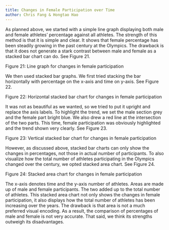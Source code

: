 ```yaml
---
title: Changes in Female Participation over Time
author: Chris Fang & Hongtao Hao
---
```

<script type="text/javascript">
var figure23 =

vegaEmbed('#figure24', figure24);
</script>

As planned above, we started with a simple line graph displaying both male and female athletes’ percentage against all athletes. The strength of this method is that it is simple and clear. It shows that female percentage has been steadily growing in the past century at the Olympics. The drawback is that it does not generate a stark contrast between male and female as a stacked bar chart can do. See Figure 21.

<div id="figure23" class="vis"></div>
<div class="caption">Figure 21: Line graph for changes in female participation</div>

We then used stacked bar graphs. We first tried stacking the bar horizontally with percentage on the x-axis and time on y-axis. See Figure 22.

<div id="figure24" class="vis"></div>
<div class="caption">Figure 22: Horizontal stacked bar chart for changes in female participation</div>


It was not as beautiful as we wanted, so we tried to put it upright and replace the axis labels. To highlight the trend, we set the male section grey and the female part bright blue. We also drew a red line at the intersection of the two parts. This time, female participation was obviously highlighted and the trend shown very clearly. See Figure 23.


<div id="figure25" class="vis"></div>
<div class="caption">Figure 23: Vertical stacked bar chart for changes in female participation</div>

However, as discussed above, stacked bar charts can only show the changes in percentages, not those in actual number of participants. To also visualize how the total number of athletes participating in the Olympics changed over the century, we opted stacked area chart. See Figure 24.

<div id="figure26" class="vis"></div>
<div class="caption">Figure 24: Stacked area chart for changes in female participation</div>

The x-axis denotes time and the y-axis number of athletes. Areas are made up of male and female participants. The two added up to the total number of athletes. This stacked area chart not only shows the changes in female participation, it also displays how the total number of athletes has been increasing over the years. The drawback is that area is not a much preferred visual encoding. As a result, the comparison of percentages of male and female is not very accurate. That said, we think its strengths outweigh its disadvantages.


<script type="text/javascript">
var figure23 = {
  "$schema": "https://vega.github.io/schema/vega/v5.json",
  "background": "white",
  "padding": 5,
  "width": 700,
  "height": 300,
  "title": {
    "text": "Changes in female athletes participation in the Olympics (1896-2016)",
    "frame": "group"
  },
  "style": "cell",
  "data": [
    {"name": "selector017_store"},
    {
      "name": "data-acf04d5a8ed5b056492542ad6eb1d357",
      "values": [
        {
          "Unnamed: 0": 0,
          "Year": 1896,
          "Sex": "M",
          "Frequency": 380,
          "Percentage_decimal": 1,
          "Percentage": "100.0%"
        },
        {
          "Unnamed: 0": 1,
          "Year": 1896,
          "Sex": "F",
          "Frequency": 0,
          "Percentage_decimal": 0,
          "Percentage": "0.0%"
        },
        {
          "Unnamed: 0": 2,
          "Year": 1900,
          "Sex": "M",
          "Frequency": 1903,
          "Percentage_decimal": 0.983,
          "Percentage": "98.3%"
        },
        {
          "Unnamed: 0": 3,
          "Year": 1900,
          "Sex": "F",
          "Frequency": 33,
          "Percentage_decimal": 0.017,
          "Percentage": "1.7%"
        },
        {
          "Unnamed: 0": 4,
          "Year": 1904,
          "Sex": "M",
          "Frequency": 1285,
          "Percentage_decimal": 0.988,
          "Percentage": "98.8%"
        },
        {
          "Unnamed: 0": 5,
          "Year": 1904,
          "Sex": "F",
          "Frequency": 16,
          "Percentage_decimal": 0.012,
          "Percentage": "1.2%"
        },
        {
          "Unnamed: 0": 6,
          "Year": 1906,
          "Sex": "M",
          "Frequency": 1722,
          "Percentage_decimal": 0.9940000000000001,
          "Percentage": "99.4%"
        },
        {
          "Unnamed: 0": 7,
          "Year": 1906,
          "Sex": "F",
          "Frequency": 11,
          "Percentage_decimal": 0.006,
          "Percentage": "0.6%"
        },
        {
          "Unnamed: 0": 8,
          "Year": 1908,
          "Sex": "M",
          "Frequency": 3054,
          "Percentage_decimal": 0.985,
          "Percentage": "98.5%"
        },
        {
          "Unnamed: 0": 9,
          "Year": 1908,
          "Sex": "F",
          "Frequency": 47,
          "Percentage_decimal": 0.015,
          "Percentage": "1.5%"
        },
        {
          "Unnamed: 0": 10,
          "Year": 1912,
          "Sex": "M",
          "Frequency": 3953,
          "Percentage_decimal": 0.978,
          "Percentage": "97.8%"
        },
        {
          "Unnamed: 0": 11,
          "Year": 1912,
          "Sex": "F",
          "Frequency": 87,
          "Percentage_decimal": 0.022000000000000002,
          "Percentage": "2.2%"
        },
        {
          "Unnamed: 0": 12,
          "Year": 1920,
          "Sex": "M",
          "Frequency": 4158,
          "Percentage_decimal": 0.9690000000000001,
          "Percentage": "96.9%"
        },
        {
          "Unnamed: 0": 13,
          "Year": 1920,
          "Sex": "F",
          "Frequency": 134,
          "Percentage_decimal": 0.031,
          "Percentage": "3.1%"
        },
        {
          "Unnamed: 0": 14,
          "Year": 1924,
          "Sex": "M",
          "Frequency": 4989,
          "Percentage_decimal": 0.953,
          "Percentage": "95.3%"
        },
        {
          "Unnamed: 0": 15,
          "Year": 1924,
          "Sex": "F",
          "Frequency": 244,
          "Percentage_decimal": 0.047,
          "Percentage": "4.7%"
        },
        {
          "Unnamed: 0": 16,
          "Year": 1928,
          "Sex": "M",
          "Frequency": 4588,
          "Percentage_decimal": 0.919,
          "Percentage": "91.9%"
        },
        {
          "Unnamed: 0": 17,
          "Year": 1928,
          "Sex": "F",
          "Frequency": 404,
          "Percentage_decimal": 0.081,
          "Percentage": "8.1%"
        },
        {
          "Unnamed: 0": 18,
          "Year": 1932,
          "Sex": "M",
          "Frequency": 2622,
          "Percentage_decimal": 0.883,
          "Percentage": "88.3%"
        },
        {
          "Unnamed: 0": 19,
          "Year": 1932,
          "Sex": "F",
          "Frequency": 347,
          "Percentage_decimal": 0.11699999999999999,
          "Percentage": "11.7%"
        },
        {
          "Unnamed: 0": 20,
          "Year": 1936,
          "Sex": "M",
          "Frequency": 6038,
          "Percentage_decimal": 0.9279999999999999,
          "Percentage": "92.8%"
        },
        {
          "Unnamed: 0": 21,
          "Year": 1936,
          "Sex": "F",
          "Frequency": 468,
          "Percentage_decimal": 0.07200000000000001,
          "Percentage": "7.2%"
        },
        {
          "Unnamed: 0": 22,
          "Year": 1948,
          "Sex": "M",
          "Frequency": 5777,
          "Percentage_decimal": 0.902,
          "Percentage": "90.2%"
        },
        {
          "Unnamed: 0": 23,
          "Year": 1948,
          "Sex": "F",
          "Frequency": 628,
          "Percentage_decimal": 0.098,
          "Percentage": "9.8%"
        },
        {
          "Unnamed: 0": 24,
          "Year": 1952,
          "Sex": "M",
          "Frequency": 6773,
          "Percentage_decimal": 0.8190000000000001,
          "Percentage": "81.9%"
        },
        {
          "Unnamed: 0": 25,
          "Year": 1952,
          "Sex": "F",
          "Frequency": 1497,
          "Percentage_decimal": 0.18100000000000002,
          "Percentage": "18.1%"
        },
        {
          "Unnamed: 0": 26,
          "Year": 1956,
          "Sex": "M",
          "Frequency": 4234,
          "Percentage_decimal": 0.826,
          "Percentage": "82.6%"
        },
        {
          "Unnamed: 0": 27,
          "Year": 1956,
          "Sex": "F",
          "Frequency": 893,
          "Percentage_decimal": 0.174,
          "Percentage": "17.4%"
        },
        {
          "Unnamed: 0": 28,
          "Year": 1960,
          "Sex": "M",
          "Frequency": 6684,
          "Percentage_decimal": 0.823,
          "Percentage": "82.3%"
        },
        {
          "Unnamed: 0": 29,
          "Year": 1960,
          "Sex": "F",
          "Frequency": 1435,
          "Percentage_decimal": 0.177,
          "Percentage": "17.7%"
        },
        {
          "Unnamed: 0": 30,
          "Year": 1964,
          "Sex": "M",
          "Frequency": 6354,
          "Percentage_decimal": 0.825,
          "Percentage": "82.5%"
        },
        {
          "Unnamed: 0": 31,
          "Year": 1964,
          "Sex": "F",
          "Frequency": 1348,
          "Percentage_decimal": 0.175,
          "Percentage": "17.5%"
        },
        {
          "Unnamed: 0": 32,
          "Year": 1968,
          "Sex": "M",
          "Frequency": 6811,
          "Percentage_decimal": 0.7929999999999999,
          "Percentage": "79.3%"
        },
        {
          "Unnamed: 0": 33,
          "Year": 1968,
          "Sex": "F",
          "Frequency": 1777,
          "Percentage_decimal": 0.207,
          "Percentage": "20.7%"
        },
        {
          "Unnamed: 0": 34,
          "Year": 1972,
          "Sex": "M",
          "Frequency": 8111,
          "Percentage_decimal": 0.787,
          "Percentage": "78.7%"
        },
        {
          "Unnamed: 0": 35,
          "Year": 1972,
          "Sex": "F",
          "Frequency": 2193,
          "Percentage_decimal": 0.213,
          "Percentage": "21.3%"
        },
        {
          "Unnamed: 0": 36,
          "Year": 1976,
          "Sex": "M",
          "Frequency": 6469,
          "Percentage_decimal": 0.7490000000000001,
          "Percentage": "74.9%"
        },
        {
          "Unnamed: 0": 37,
          "Year": 1976,
          "Sex": "F",
          "Frequency": 2172,
          "Percentage_decimal": 0.251,
          "Percentage": "25.1%"
        },
        {
          "Unnamed: 0": 38,
          "Year": 1980,
          "Sex": "M",
          "Frequency": 5435,
          "Percentage_decimal": 0.7559999999999999,
          "Percentage": "75.6%"
        },
        {
          "Unnamed: 0": 39,
          "Year": 1980,
          "Sex": "F",
          "Frequency": 1756,
          "Percentage_decimal": 0.244,
          "Percentage": "24.4%"
        },
        {
          "Unnamed: 0": 40,
          "Year": 1984,
          "Sex": "M",
          "Frequency": 7007,
          "Percentage_decimal": 0.741,
          "Percentage": "74.1%"
        },
        {
          "Unnamed: 0": 41,
          "Year": 1984,
          "Sex": "F",
          "Frequency": 2447,
          "Percentage_decimal": 0.259,
          "Percentage": "25.9%"
        },
        {
          "Unnamed: 0": 42,
          "Year": 1988,
          "Sex": "M",
          "Frequency": 8494,
          "Percentage_decimal": 0.706,
          "Percentage": "70.6%"
        },
        {
          "Unnamed: 0": 43,
          "Year": 1988,
          "Sex": "F",
          "Frequency": 3543,
          "Percentage_decimal": 0.294,
          "Percentage": "29.4%"
        },
        {
          "Unnamed: 0": 44,
          "Year": 1992,
          "Sex": "M",
          "Frequency": 8853,
          "Percentage_decimal": 0.682,
          "Percentage": "68.2%"
        },
        {
          "Unnamed: 0": 45,
          "Year": 1992,
          "Sex": "F",
          "Frequency": 4124,
          "Percentage_decimal": 0.318,
          "Percentage": "31.8%"
        },
        {
          "Unnamed: 0": 46,
          "Year": 1996,
          "Sex": "M",
          "Frequency": 8772,
          "Percentage_decimal": 0.637,
          "Percentage": "63.7%"
        },
        {
          "Unnamed: 0": 47,
          "Year": 1996,
          "Sex": "F",
          "Frequency": 5008,
          "Percentage_decimal": 0.363,
          "Percentage": "36.3%"
        },
        {
          "Unnamed: 0": 48,
          "Year": 2000,
          "Sex": "M",
          "Frequency": 8390,
          "Percentage_decimal": 0.607,
          "Percentage": "60.7%"
        },
        {
          "Unnamed: 0": 49,
          "Year": 2000,
          "Sex": "F",
          "Frequency": 5431,
          "Percentage_decimal": 0.39299999999999996,
          "Percentage": "39.3%"
        },
        {
          "Unnamed: 0": 50,
          "Year": 2004,
          "Sex": "M",
          "Frequency": 7897,
          "Percentage_decimal": 0.5870000000000001,
          "Percentage": "58.7%"
        },
        {
          "Unnamed: 0": 51,
          "Year": 2004,
          "Sex": "F",
          "Frequency": 5546,
          "Percentage_decimal": 0.413,
          "Percentage": "41.3%"
        },
        {
          "Unnamed: 0": 52,
          "Year": 2008,
          "Sex": "M",
          "Frequency": 7786,
          "Percentage_decimal": 0.5720000000000001,
          "Percentage": "57.2%"
        },
        {
          "Unnamed: 0": 53,
          "Year": 2008,
          "Sex": "F",
          "Frequency": 5816,
          "Percentage_decimal": 0.428,
          "Percentage": "42.8%"
        },
        {
          "Unnamed: 0": 54,
          "Year": 2012,
          "Sex": "M",
          "Frequency": 7105,
          "Percentage_decimal": 0.55,
          "Percentage": "55.0%"
        },
        {
          "Unnamed: 0": 55,
          "Year": 2012,
          "Sex": "F",
          "Frequency": 5815,
          "Percentage_decimal": 0.45,
          "Percentage": "45.0%"
        },
        {
          "Unnamed: 0": 56,
          "Year": 2016,
          "Sex": "M",
          "Frequency": 7465,
          "Percentage_decimal": 0.545,
          "Percentage": "54.5%"
        },
        {
          "Unnamed: 0": 57,
          "Year": 2016,
          "Sex": "F",
          "Frequency": 6223,
          "Percentage_decimal": 0.455,
          "Percentage": "45.5%"
        }
      ]
    },
    {
      "name": "data_0",
      "source": "data-acf04d5a8ed5b056492542ad6eb1d357",
      "transform": [
        {"type": "formula", "expr": "toNumber(datum[\"Year\"])", "as": "Year"}
      ]
    }
  ],
  "signals": [
    {
      "name": "unit",
      "value": {},
      "on": [
        {"events": "mousemove", "update": "isTuple(group()) ? group() : unit"}
      ]
    },
    {
      "name": "selector017",
      "update": "vlSelectionResolve(\"selector017_store\", \"union\")"
    },
    {
      "name": "selector017_Year",
      "on": [
        {
          "events": {"signal": "selector017_translate_delta"},
          "update": "panLinear(selector017_translate_anchor.extent_x, -selector017_translate_delta.x / width)"
        },
        {
          "events": {"signal": "selector017_zoom_delta"},
          "update": "zoomLinear(domain(\"x\"), selector017_zoom_anchor.x, selector017_zoom_delta)"
        },
        {"events": [{"source": "scope", "type": "dblclick"}], "update": "null"}
      ]
    },
    {
      "name": "selector017_Percentage_decimal",
      "on": [
        {
          "events": {"signal": "selector017_translate_delta"},
          "update": "panLinear(selector017_translate_anchor.extent_y, selector017_translate_delta.y / height)"
        },
        {
          "events": {"signal": "selector017_zoom_delta"},
          "update": "zoomLinear(domain(\"y\"), selector017_zoom_anchor.y, selector017_zoom_delta)"
        },
        {"events": [{"source": "scope", "type": "dblclick"}], "update": "null"}
      ]
    },
    {
      "name": "selector017_tuple",
      "on": [
        {
          "events": [
            {"signal": "selector017_Year || selector017_Percentage_decimal"}
          ],
          "update": "selector017_Year && selector017_Percentage_decimal ? {unit: \"\", fields: selector017_tuple_fields, values: [selector017_Year,selector017_Percentage_decimal]} : null"
        }
      ]
    },
    {
      "name": "selector017_tuple_fields",
      "value": [
        {"field": "Year", "channel": "x", "type": "R"},
        {"field": "Percentage_decimal", "channel": "y", "type": "R"}
      ]
    },
    {
      "name": "selector017_translate_anchor",
      "value": {},
      "on": [
        {
          "events": [{"source": "scope", "type": "mousedown"}],
          "update": "{x: x(unit), y: y(unit), extent_x: domain(\"x\"), extent_y: domain(\"y\")}"
        }
      ]
    },
    {
      "name": "selector017_translate_delta",
      "value": {},
      "on": [
        {
          "events": [
            {
              "source": "window",
              "type": "mousemove",
              "consume": true,
              "between": [
                {"source": "scope", "type": "mousedown"},
                {"source": "window", "type": "mouseup"}
              ]
            }
          ],
          "update": "{x: selector017_translate_anchor.x - x(unit), y: selector017_translate_anchor.y - y(unit)}"
        }
      ]
    },
    {
      "name": "selector017_zoom_anchor",
      "on": [
        {
          "events": [{"source": "scope", "type": "wheel", "consume": true}],
          "update": "{x: invert(\"x\", x(unit)), y: invert(\"y\", y(unit))}"
        }
      ]
    },
    {
      "name": "selector017_zoom_delta",
      "on": [
        {
          "events": [{"source": "scope", "type": "wheel", "consume": true}],
          "force": true,
          "update": "pow(1.001, event.deltaY * pow(16, event.deltaMode))"
        }
      ]
    },
    {
      "name": "selector017_modify",
      "on": [
        {
          "events": {"signal": "selector017_tuple"},
          "update": "modify(\"selector017_store\", selector017_tuple, true)"
        }
      ]
    }
  ],
  "marks": [
    {
      "name": "pathgroup",
      "type": "group",
      "from": {
        "facet": {
          "name": "faceted_path_main",
          "data": "data_0",
          "groupby": ["Sex"]
        }
      },
      "encode": {
        "update": {
          "width": {"field": {"group": "width"}},
          "height": {"field": {"group": "height"}}
        }
      },
      "marks": [
        {
          "name": "marks",
          "type": "line",
          "clip": true,
          "style": ["line"],
          "sort": {"field": "datum[\"Year\"]"},
          "interactive": true,
          "from": {"data": "faceted_path_main"},
          "encode": {
            "update": {
              "stroke": {"scale": "color", "field": "Sex"},
              "tooltip": {
                "signal": "{\"Year\": format(datum[\"Year\"], \"\"), \"Sex\": isValid(datum[\"Sex\"]) ? datum[\"Sex\"] : \"\"+datum[\"Sex\"], \"Percentage\": isValid(datum[\"Percentage\"]) ? datum[\"Percentage\"] : \"\"+datum[\"Percentage\"]}"
              },
              "description": {
                "signal": "\"Sex\" + \": \" + (isValid(datum[\"Sex\"]) ? datum[\"Sex\"] : \"\"+datum[\"Sex\"]) + \"; \" + \"Year\" + \": \" + (format(datum[\"Year\"], \"\")) + \"; \" + \"Percentage\" + \": \" + (format(datum[\"Percentage_decimal\"], \"%\"))"
              },
              "x": {"scale": "x", "field": "Year"},
              "y": {"scale": "y", "field": "Percentage_decimal"},
              "strokeWidth": {"value": 5},
              "defined": {
                "signal": "isValid(datum[\"Year\"]) && isFinite(+datum[\"Year\"]) && isValid(datum[\"Percentage_decimal\"]) && isFinite(+datum[\"Percentage_decimal\"])"
              }
            }
          }
        }
      ]
    }
  ],
  "scales": [
    {
      "name": "x",
      "type": "linear",
      "domain": {"data": "data_0", "field": "Year"},
      "domainRaw": {"signal": "selector017[\"Year\"]"},
      "range": [0, {"signal": "width"}],
      "nice": true,
      "zero": false
    },
    {
      "name": "y",
      "type": "linear",
      "domain": {"data": "data_0", "field": "Percentage_decimal"},
      "domainRaw": {"signal": "selector017[\"Percentage_decimal\"]"},
      "range": [{"signal": "height"}, 0],
      "nice": true,
      "zero": true
    },
    {
      "name": "color",
      "type": "ordinal",
      "domain": {"data": "data_0", "field": "Sex", "sort": true},
      "range": "category"
    }
  ],
  "axes": [
    {
      "scale": "x",
      "orient": "bottom",
      "gridScale": "y",
      "grid": true,
      "tickCount": {"signal": "ceil(width/40)"},
      "domain": false,
      "labels": false,
      "aria": false,
      "maxExtent": 0,
      "minExtent": 0,
      "ticks": false,
      "zindex": 0
    },
    {
      "scale": "y",
      "orient": "left",
      "gridScale": "x",
      "grid": true,
      "tickCount": {"signal": "ceil(height/40)"},
      "domain": false,
      "labels": false,
      "aria": false,
      "maxExtent": 0,
      "minExtent": 0,
      "ticks": false,
      "zindex": 0
    },
    {
      "scale": "x",
      "orient": "bottom",
      "grid": false,
      "title": "Year",
      "labelFlush": true,
      "labelOverlap": true,
      "tickCount": {"signal": "ceil(width/40)"},
      "zindex": 0
    },
    {
      "scale": "y",
      "orient": "left",
      "grid": false,
      "title": "Percentage",
      "format": "%",
      "labelOverlap": true,
      "tickCount": {"signal": "ceil(height/40)"},
      "zindex": 0
    }
  ],
  "legends": [{"stroke": "color", "symbolType": "stroke", "title": "Sex"}],
  "config": {
    "legend": {
      "cornerRadius": 10,
      "fillColor": "#EEEEEE",
      "labelFontSize": 14,
      "padding": 10,
      "strokeColor": "gray"
    },
    "style": {"group-title": {"fontSize": 16}},
    "axis": {"labelFontSize": 12, "titleFontSize": 14}
  }
};
      vegaEmbed('#figure23', figure23);
</script>

<script type="text/javascript">
var figure24 = {
  "$schema": "https://vega.github.io/schema/vega/v5.json",
  "background": "white",
  "padding": 5,
  "width": 700,
  "height": 300,
  "title": {
    "text": "Changes in female athletes participation in the Olympics (1896-2016)",
    "frame": "group"
  },
  "style": "cell",
  "data": [
    {"name": "selector018_store"},
    {
      "name": "data-acf04d5a8ed5b056492542ad6eb1d357",
      "values": [
        {
          "Unnamed: 0": 0,
          "Year": 1896,
          "Sex": "M",
          "Frequency": 380,
          "Percentage_decimal": 1,
          "Percentage": "100.0%"
        },
        {
          "Unnamed: 0": 1,
          "Year": 1896,
          "Sex": "F",
          "Frequency": 0,
          "Percentage_decimal": 0,
          "Percentage": "0.0%"
        },
        {
          "Unnamed: 0": 2,
          "Year": 1900,
          "Sex": "M",
          "Frequency": 1903,
          "Percentage_decimal": 0.983,
          "Percentage": "98.3%"
        },
        {
          "Unnamed: 0": 3,
          "Year": 1900,
          "Sex": "F",
          "Frequency": 33,
          "Percentage_decimal": 0.017,
          "Percentage": "1.7%"
        },
        {
          "Unnamed: 0": 4,
          "Year": 1904,
          "Sex": "M",
          "Frequency": 1285,
          "Percentage_decimal": 0.988,
          "Percentage": "98.8%"
        },
        {
          "Unnamed: 0": 5,
          "Year": 1904,
          "Sex": "F",
          "Frequency": 16,
          "Percentage_decimal": 0.012,
          "Percentage": "1.2%"
        },
        {
          "Unnamed: 0": 6,
          "Year": 1906,
          "Sex": "M",
          "Frequency": 1722,
          "Percentage_decimal": 0.9940000000000001,
          "Percentage": "99.4%"
        },
        {
          "Unnamed: 0": 7,
          "Year": 1906,
          "Sex": "F",
          "Frequency": 11,
          "Percentage_decimal": 0.006,
          "Percentage": "0.6%"
        },
        {
          "Unnamed: 0": 8,
          "Year": 1908,
          "Sex": "M",
          "Frequency": 3054,
          "Percentage_decimal": 0.985,
          "Percentage": "98.5%"
        },
        {
          "Unnamed: 0": 9,
          "Year": 1908,
          "Sex": "F",
          "Frequency": 47,
          "Percentage_decimal": 0.015,
          "Percentage": "1.5%"
        },
        {
          "Unnamed: 0": 10,
          "Year": 1912,
          "Sex": "M",
          "Frequency": 3953,
          "Percentage_decimal": 0.978,
          "Percentage": "97.8%"
        },
        {
          "Unnamed: 0": 11,
          "Year": 1912,
          "Sex": "F",
          "Frequency": 87,
          "Percentage_decimal": 0.022000000000000002,
          "Percentage": "2.2%"
        },
        {
          "Unnamed: 0": 12,
          "Year": 1920,
          "Sex": "M",
          "Frequency": 4158,
          "Percentage_decimal": 0.9690000000000001,
          "Percentage": "96.9%"
        },
        {
          "Unnamed: 0": 13,
          "Year": 1920,
          "Sex": "F",
          "Frequency": 134,
          "Percentage_decimal": 0.031,
          "Percentage": "3.1%"
        },
        {
          "Unnamed: 0": 14,
          "Year": 1924,
          "Sex": "M",
          "Frequency": 4989,
          "Percentage_decimal": 0.953,
          "Percentage": "95.3%"
        },
        {
          "Unnamed: 0": 15,
          "Year": 1924,
          "Sex": "F",
          "Frequency": 244,
          "Percentage_decimal": 0.047,
          "Percentage": "4.7%"
        },
        {
          "Unnamed: 0": 16,
          "Year": 1928,
          "Sex": "M",
          "Frequency": 4588,
          "Percentage_decimal": 0.919,
          "Percentage": "91.9%"
        },
        {
          "Unnamed: 0": 17,
          "Year": 1928,
          "Sex": "F",
          "Frequency": 404,
          "Percentage_decimal": 0.081,
          "Percentage": "8.1%"
        },
        {
          "Unnamed: 0": 18,
          "Year": 1932,
          "Sex": "M",
          "Frequency": 2622,
          "Percentage_decimal": 0.883,
          "Percentage": "88.3%"
        },
        {
          "Unnamed: 0": 19,
          "Year": 1932,
          "Sex": "F",
          "Frequency": 347,
          "Percentage_decimal": 0.11699999999999999,
          "Percentage": "11.7%"
        },
        {
          "Unnamed: 0": 20,
          "Year": 1936,
          "Sex": "M",
          "Frequency": 6038,
          "Percentage_decimal": 0.9279999999999999,
          "Percentage": "92.8%"
        },
        {
          "Unnamed: 0": 21,
          "Year": 1936,
          "Sex": "F",
          "Frequency": 468,
          "Percentage_decimal": 0.07200000000000001,
          "Percentage": "7.2%"
        },
        {
          "Unnamed: 0": 22,
          "Year": 1948,
          "Sex": "M",
          "Frequency": 5777,
          "Percentage_decimal": 0.902,
          "Percentage": "90.2%"
        },
        {
          "Unnamed: 0": 23,
          "Year": 1948,
          "Sex": "F",
          "Frequency": 628,
          "Percentage_decimal": 0.098,
          "Percentage": "9.8%"
        },
        {
          "Unnamed: 0": 24,
          "Year": 1952,
          "Sex": "M",
          "Frequency": 6773,
          "Percentage_decimal": 0.8190000000000001,
          "Percentage": "81.9%"
        },
        {
          "Unnamed: 0": 25,
          "Year": 1952,
          "Sex": "F",
          "Frequency": 1497,
          "Percentage_decimal": 0.18100000000000002,
          "Percentage": "18.1%"
        },
        {
          "Unnamed: 0": 26,
          "Year": 1956,
          "Sex": "M",
          "Frequency": 4234,
          "Percentage_decimal": 0.826,
          "Percentage": "82.6%"
        },
        {
          "Unnamed: 0": 27,
          "Year": 1956,
          "Sex": "F",
          "Frequency": 893,
          "Percentage_decimal": 0.174,
          "Percentage": "17.4%"
        },
        {
          "Unnamed: 0": 28,
          "Year": 1960,
          "Sex": "M",
          "Frequency": 6684,
          "Percentage_decimal": 0.823,
          "Percentage": "82.3%"
        },
        {
          "Unnamed: 0": 29,
          "Year": 1960,
          "Sex": "F",
          "Frequency": 1435,
          "Percentage_decimal": 0.177,
          "Percentage": "17.7%"
        },
        {
          "Unnamed: 0": 30,
          "Year": 1964,
          "Sex": "M",
          "Frequency": 6354,
          "Percentage_decimal": 0.825,
          "Percentage": "82.5%"
        },
        {
          "Unnamed: 0": 31,
          "Year": 1964,
          "Sex": "F",
          "Frequency": 1348,
          "Percentage_decimal": 0.175,
          "Percentage": "17.5%"
        },
        {
          "Unnamed: 0": 32,
          "Year": 1968,
          "Sex": "M",
          "Frequency": 6811,
          "Percentage_decimal": 0.7929999999999999,
          "Percentage": "79.3%"
        },
        {
          "Unnamed: 0": 33,
          "Year": 1968,
          "Sex": "F",
          "Frequency": 1777,
          "Percentage_decimal": 0.207,
          "Percentage": "20.7%"
        },
        {
          "Unnamed: 0": 34,
          "Year": 1972,
          "Sex": "M",
          "Frequency": 8111,
          "Percentage_decimal": 0.787,
          "Percentage": "78.7%"
        },
        {
          "Unnamed: 0": 35,
          "Year": 1972,
          "Sex": "F",
          "Frequency": 2193,
          "Percentage_decimal": 0.213,
          "Percentage": "21.3%"
        },
        {
          "Unnamed: 0": 36,
          "Year": 1976,
          "Sex": "M",
          "Frequency": 6469,
          "Percentage_decimal": 0.7490000000000001,
          "Percentage": "74.9%"
        },
        {
          "Unnamed: 0": 37,
          "Year": 1976,
          "Sex": "F",
          "Frequency": 2172,
          "Percentage_decimal": 0.251,
          "Percentage": "25.1%"
        },
        {
          "Unnamed: 0": 38,
          "Year": 1980,
          "Sex": "M",
          "Frequency": 5435,
          "Percentage_decimal": 0.7559999999999999,
          "Percentage": "75.6%"
        },
        {
          "Unnamed: 0": 39,
          "Year": 1980,
          "Sex": "F",
          "Frequency": 1756,
          "Percentage_decimal": 0.244,
          "Percentage": "24.4%"
        },
        {
          "Unnamed: 0": 40,
          "Year": 1984,
          "Sex": "M",
          "Frequency": 7007,
          "Percentage_decimal": 0.741,
          "Percentage": "74.1%"
        },
        {
          "Unnamed: 0": 41,
          "Year": 1984,
          "Sex": "F",
          "Frequency": 2447,
          "Percentage_decimal": 0.259,
          "Percentage": "25.9%"
        },
        {
          "Unnamed: 0": 42,
          "Year": 1988,
          "Sex": "M",
          "Frequency": 8494,
          "Percentage_decimal": 0.706,
          "Percentage": "70.6%"
        },
        {
          "Unnamed: 0": 43,
          "Year": 1988,
          "Sex": "F",
          "Frequency": 3543,
          "Percentage_decimal": 0.294,
          "Percentage": "29.4%"
        },
        {
          "Unnamed: 0": 44,
          "Year": 1992,
          "Sex": "M",
          "Frequency": 8853,
          "Percentage_decimal": 0.682,
          "Percentage": "68.2%"
        },
        {
          "Unnamed: 0": 45,
          "Year": 1992,
          "Sex": "F",
          "Frequency": 4124,
          "Percentage_decimal": 0.318,
          "Percentage": "31.8%"
        },
        {
          "Unnamed: 0": 46,
          "Year": 1996,
          "Sex": "M",
          "Frequency": 8772,
          "Percentage_decimal": 0.637,
          "Percentage": "63.7%"
        },
        {
          "Unnamed: 0": 47,
          "Year": 1996,
          "Sex": "F",
          "Frequency": 5008,
          "Percentage_decimal": 0.363,
          "Percentage": "36.3%"
        },
        {
          "Unnamed: 0": 48,
          "Year": 2000,
          "Sex": "M",
          "Frequency": 8390,
          "Percentage_decimal": 0.607,
          "Percentage": "60.7%"
        },
        {
          "Unnamed: 0": 49,
          "Year": 2000,
          "Sex": "F",
          "Frequency": 5431,
          "Percentage_decimal": 0.39299999999999996,
          "Percentage": "39.3%"
        },
        {
          "Unnamed: 0": 50,
          "Year": 2004,
          "Sex": "M",
          "Frequency": 7897,
          "Percentage_decimal": 0.5870000000000001,
          "Percentage": "58.7%"
        },
        {
          "Unnamed: 0": 51,
          "Year": 2004,
          "Sex": "F",
          "Frequency": 5546,
          "Percentage_decimal": 0.413,
          "Percentage": "41.3%"
        },
        {
          "Unnamed: 0": 52,
          "Year": 2008,
          "Sex": "M",
          "Frequency": 7786,
          "Percentage_decimal": 0.5720000000000001,
          "Percentage": "57.2%"
        },
        {
          "Unnamed: 0": 53,
          "Year": 2008,
          "Sex": "F",
          "Frequency": 5816,
          "Percentage_decimal": 0.428,
          "Percentage": "42.8%"
        },
        {
          "Unnamed: 0": 54,
          "Year": 2012,
          "Sex": "M",
          "Frequency": 7105,
          "Percentage_decimal": 0.55,
          "Percentage": "55.0%"
        },
        {
          "Unnamed: 0": 55,
          "Year": 2012,
          "Sex": "F",
          "Frequency": 5815,
          "Percentage_decimal": 0.45,
          "Percentage": "45.0%"
        },
        {
          "Unnamed: 0": 56,
          "Year": 2016,
          "Sex": "M",
          "Frequency": 7465,
          "Percentage_decimal": 0.545,
          "Percentage": "54.5%"
        },
        {
          "Unnamed: 0": 57,
          "Year": 2016,
          "Sex": "F",
          "Frequency": 6223,
          "Percentage_decimal": 0.455,
          "Percentage": "45.5%"
        }
      ]
    },
    {
      "name": "data_0",
      "source": "data-acf04d5a8ed5b056492542ad6eb1d357",
      "transform": [
        {
          "type": "aggregate",
          "groupby": ["Sex", "Year", "Percentage"],
          "ops": ["sum"],
          "fields": ["Frequency"],
          "as": ["sum_Frequency"]
        },
        {
          "type": "stack",
          "groupby": ["Year"],
          "field": "sum_Frequency",
          "sort": {"field": ["Sex"], "order": ["ascending"]},
          "as": ["sum_Frequency_start", "sum_Frequency_end"],
          "offset": "normalize"
        },
        {
          "type": "filter",
          "expr": "isValid(datum[\"sum_Frequency\"]) && isFinite(+datum[\"sum_Frequency\"]) && isValid(datum[\"Year\"]) && isFinite(+datum[\"Year\"])"
        }
      ]
    }
  ],
  "signals": [
    {
      "name": "unit",
      "value": {},
      "on": [
        {"events": "mousemove", "update": "isTuple(group()) ? group() : unit"}
      ]
    },
    {
      "name": "selector018",
      "update": "vlSelectionResolve(\"selector018_store\", \"union\")"
    },
    {
      "name": "selector018_Year",
      "on": [
        {
          "events": {"signal": "selector018_translate_delta"},
          "update": "panLinear(selector018_translate_anchor.extent_y, selector018_translate_delta.y / height)"
        },
        {
          "events": {"signal": "selector018_zoom_delta"},
          "update": "zoomLinear(domain(\"y\"), selector018_zoom_anchor.y, selector018_zoom_delta)"
        },
        {"events": [{"source": "scope", "type": "dblclick"}], "update": "null"}
      ]
    },
    {
      "name": "selector018_tuple",
      "on": [
        {
          "events": [{"signal": "selector018_Year"}],
          "update": "selector018_Year ? {unit: \"\", fields: selector018_tuple_fields, values: [selector018_Year]} : null"
        }
      ]
    },
    {
      "name": "selector018_tuple_fields",
      "value": [{"field": "Year", "channel": "y", "type": "R"}]
    },
    {
      "name": "selector018_translate_anchor",
      "value": {},
      "on": [
        {
          "events": [{"source": "scope", "type": "mousedown"}],
          "update": "{x: x(unit), y: y(unit), extent_y: domain(\"y\")}"
        }
      ]
    },
    {
      "name": "selector018_translate_delta",
      "value": {},
      "on": [
        {
          "events": [
            {
              "source": "window",
              "type": "mousemove",
              "consume": true,
              "between": [
                {"source": "scope", "type": "mousedown"},
                {"source": "window", "type": "mouseup"}
              ]
            }
          ],
          "update": "{x: selector018_translate_anchor.x - x(unit), y: selector018_translate_anchor.y - y(unit)}"
        }
      ]
    },
    {
      "name": "selector018_zoom_anchor",
      "on": [
        {
          "events": [{"source": "scope", "type": "wheel", "consume": true}],
          "update": "{x: invert(\"x\", x(unit)), y: invert(\"y\", y(unit))}"
        }
      ]
    },
    {
      "name": "selector018_zoom_delta",
      "on": [
        {
          "events": [{"source": "scope", "type": "wheel", "consume": true}],
          "force": true,
          "update": "pow(1.001, event.deltaY * pow(16, event.deltaMode))"
        }
      ]
    },
    {
      "name": "selector018_modify",
      "on": [
        {
          "events": {"signal": "selector018_tuple"},
          "update": "modify(\"selector018_store\", selector018_tuple, true)"
        }
      ]
    }
  ],
  "marks": [
    {
      "name": "marks",
      "type": "rect",
      "clip": true,
      "style": ["bar"],
      "interactive": true,
      "from": {"data": "data_0"},
      "encode": {
        "update": {
          "fill": {"scale": "color", "field": "Sex"},
          "tooltip": {
            "signal": "{\"Year\": format(datum[\"Year\"], \"\"), \"Sex\": isValid(datum[\"Sex\"]) ? datum[\"Sex\"] : \"\"+datum[\"Sex\"], \"Percentage\": isValid(datum[\"Percentage\"]) ? datum[\"Percentage\"] : \"\"+datum[\"Percentage\"]}"
          },
          "ariaRoleDescription": {"value": "bar"},
          "description": {
            "signal": "\"Sex\" + \": \" + (isValid(datum[\"Sex\"]) ? datum[\"Sex\"] : \"\"+datum[\"Sex\"]) + \"; \" + \"Year\" + \": \" + (format(datum[\"Year\"], \"\")) + \"; \" + \"Percentage\" + \": \" + (format(datum[\"sum_Frequency_end\"]-datum[\"sum_Frequency_start\"], \"%\"))"
          },
          "x": {"scale": "x", "field": "sum_Frequency_end"},
          "x2": {"scale": "x", "field": "sum_Frequency_start"},
          "yc": [
            {
              "test": "!isValid(datum[\"Year\"]) || !isFinite(+datum[\"Year\"])",
              "field": {"group": "height"}
            },
            {"scale": "y", "field": "Year"}
          ],
          "height": {"value": 4}
        }
      }
    }
  ],
  "scales": [
    {
      "name": "x",
      "type": "linear",
      "domain": [0, 1],
      "range": [0, {"signal": "width"}],
      "nice": true,
      "zero": true
    },
    {
      "name": "y",
      "type": "linear",
      "domain": {"data": "data_0", "field": "Year"},
      "domainRaw": {"signal": "selector018[\"Year\"]"},
      "range": [{"signal": "height"}, 0],
      "nice": true,
      "zero": false,
      "padding": 5
    },
    {
      "name": "color",
      "type": "ordinal",
      "domain": {"data": "data_0", "field": "Sex", "sort": true},
      "range": "category"
    }
  ],
  "axes": [
    {
      "scale": "y",
      "orient": "left",
      "gridScale": "x",
      "grid": true,
      "tickCount": {"signal": "ceil(height/40)"},
      "domain": false,
      "labels": false,
      "aria": false,
      "maxExtent": 0,
      "minExtent": 0,
      "ticks": false,
      "zindex": 0
    },
    {
      "scale": "x",
      "orient": "bottom",
      "grid": false,
      "title": "Percentage",
      "format": "%",
      "labelFlush": true,
      "labelOverlap": true,
      "tickCount": {"signal": "ceil(width/40)"},
      "zindex": 0
    },
    {
      "scale": "y",
      "orient": "left",
      "grid": false,
      "title": "Year",
      "labelOverlap": true,
      "tickCount": {"signal": "ceil(height/40)"},
      "zindex": 0
    }
  ],
  "legends": [{"fill": "color", "symbolType": "square", "title": "Sex"}],
  "config": {
    "legend": {
      "cornerRadius": 10,
      "fillColor": "#EEEEEE",
      "labelFontSize": 14,
      "padding": 10,
      "strokeColor": "gray"
    },
    "style": {"group-title": {"fontSize": 16}},
    "axis": {"labelFontSize": 14, "titleFontSize": 16}
  }
};
      vegaEmbed('#figure24', figure24);
</script>

<script type="text/javascript">
var figure25 = {
  "$schema": "https://vega.github.io/schema/vega/v5.json",
  "background": "white",
  "padding": 5,
  "width": 700,
  "height": 300,
  "title": {
    "text": "Changes in female athletes participation in the Olympics (1896-2016)",
    "frame": "group"
  },
  "style": "cell",
  "data": [
    {
      "name": "data-acf04d5a8ed5b056492542ad6eb1d357",
      "values": [
        {
          "Unnamed: 0": 0,
          "Year": 1896,
          "Sex": "M",
          "Frequency": 380,
          "Percentage_decimal": 1,
          "Percentage": "100.0%"
        },
        {
          "Unnamed: 0": 1,
          "Year": 1896,
          "Sex": "F",
          "Frequency": 0,
          "Percentage_decimal": 0,
          "Percentage": "0.0%"
        },
        {
          "Unnamed: 0": 2,
          "Year": 1900,
          "Sex": "M",
          "Frequency": 1903,
          "Percentage_decimal": 0.983,
          "Percentage": "98.3%"
        },
        {
          "Unnamed: 0": 3,
          "Year": 1900,
          "Sex": "F",
          "Frequency": 33,
          "Percentage_decimal": 0.017,
          "Percentage": "1.7%"
        },
        {
          "Unnamed: 0": 4,
          "Year": 1904,
          "Sex": "M",
          "Frequency": 1285,
          "Percentage_decimal": 0.988,
          "Percentage": "98.8%"
        },
        {
          "Unnamed: 0": 5,
          "Year": 1904,
          "Sex": "F",
          "Frequency": 16,
          "Percentage_decimal": 0.012,
          "Percentage": "1.2%"
        },
        {
          "Unnamed: 0": 6,
          "Year": 1906,
          "Sex": "M",
          "Frequency": 1722,
          "Percentage_decimal": 0.9940000000000001,
          "Percentage": "99.4%"
        },
        {
          "Unnamed: 0": 7,
          "Year": 1906,
          "Sex": "F",
          "Frequency": 11,
          "Percentage_decimal": 0.006,
          "Percentage": "0.6%"
        },
        {
          "Unnamed: 0": 8,
          "Year": 1908,
          "Sex": "M",
          "Frequency": 3054,
          "Percentage_decimal": 0.985,
          "Percentage": "98.5%"
        },
        {
          "Unnamed: 0": 9,
          "Year": 1908,
          "Sex": "F",
          "Frequency": 47,
          "Percentage_decimal": 0.015,
          "Percentage": "1.5%"
        },
        {
          "Unnamed: 0": 10,
          "Year": 1912,
          "Sex": "M",
          "Frequency": 3953,
          "Percentage_decimal": 0.978,
          "Percentage": "97.8%"
        },
        {
          "Unnamed: 0": 11,
          "Year": 1912,
          "Sex": "F",
          "Frequency": 87,
          "Percentage_decimal": 0.022000000000000002,
          "Percentage": "2.2%"
        },
        {
          "Unnamed: 0": 12,
          "Year": 1920,
          "Sex": "M",
          "Frequency": 4158,
          "Percentage_decimal": 0.9690000000000001,
          "Percentage": "96.9%"
        },
        {
          "Unnamed: 0": 13,
          "Year": 1920,
          "Sex": "F",
          "Frequency": 134,
          "Percentage_decimal": 0.031,
          "Percentage": "3.1%"
        },
        {
          "Unnamed: 0": 14,
          "Year": 1924,
          "Sex": "M",
          "Frequency": 4989,
          "Percentage_decimal": 0.953,
          "Percentage": "95.3%"
        },
        {
          "Unnamed: 0": 15,
          "Year": 1924,
          "Sex": "F",
          "Frequency": 244,
          "Percentage_decimal": 0.047,
          "Percentage": "4.7%"
        },
        {
          "Unnamed: 0": 16,
          "Year": 1928,
          "Sex": "M",
          "Frequency": 4588,
          "Percentage_decimal": 0.919,
          "Percentage": "91.9%"
        },
        {
          "Unnamed: 0": 17,
          "Year": 1928,
          "Sex": "F",
          "Frequency": 404,
          "Percentage_decimal": 0.081,
          "Percentage": "8.1%"
        },
        {
          "Unnamed: 0": 18,
          "Year": 1932,
          "Sex": "M",
          "Frequency": 2622,
          "Percentage_decimal": 0.883,
          "Percentage": "88.3%"
        },
        {
          "Unnamed: 0": 19,
          "Year": 1932,
          "Sex": "F",
          "Frequency": 347,
          "Percentage_decimal": 0.11699999999999999,
          "Percentage": "11.7%"
        },
        {
          "Unnamed: 0": 20,
          "Year": 1936,
          "Sex": "M",
          "Frequency": 6038,
          "Percentage_decimal": 0.9279999999999999,
          "Percentage": "92.8%"
        },
        {
          "Unnamed: 0": 21,
          "Year": 1936,
          "Sex": "F",
          "Frequency": 468,
          "Percentage_decimal": 0.07200000000000001,
          "Percentage": "7.2%"
        },
        {
          "Unnamed: 0": 22,
          "Year": 1948,
          "Sex": "M",
          "Frequency": 5777,
          "Percentage_decimal": 0.902,
          "Percentage": "90.2%"
        },
        {
          "Unnamed: 0": 23,
          "Year": 1948,
          "Sex": "F",
          "Frequency": 628,
          "Percentage_decimal": 0.098,
          "Percentage": "9.8%"
        },
        {
          "Unnamed: 0": 24,
          "Year": 1952,
          "Sex": "M",
          "Frequency": 6773,
          "Percentage_decimal": 0.8190000000000001,
          "Percentage": "81.9%"
        },
        {
          "Unnamed: 0": 25,
          "Year": 1952,
          "Sex": "F",
          "Frequency": 1497,
          "Percentage_decimal": 0.18100000000000002,
          "Percentage": "18.1%"
        },
        {
          "Unnamed: 0": 26,
          "Year": 1956,
          "Sex": "M",
          "Frequency": 4234,
          "Percentage_decimal": 0.826,
          "Percentage": "82.6%"
        },
        {
          "Unnamed: 0": 27,
          "Year": 1956,
          "Sex": "F",
          "Frequency": 893,
          "Percentage_decimal": 0.174,
          "Percentage": "17.4%"
        },
        {
          "Unnamed: 0": 28,
          "Year": 1960,
          "Sex": "M",
          "Frequency": 6684,
          "Percentage_decimal": 0.823,
          "Percentage": "82.3%"
        },
        {
          "Unnamed: 0": 29,
          "Year": 1960,
          "Sex": "F",
          "Frequency": 1435,
          "Percentage_decimal": 0.177,
          "Percentage": "17.7%"
        },
        {
          "Unnamed: 0": 30,
          "Year": 1964,
          "Sex": "M",
          "Frequency": 6354,
          "Percentage_decimal": 0.825,
          "Percentage": "82.5%"
        },
        {
          "Unnamed: 0": 31,
          "Year": 1964,
          "Sex": "F",
          "Frequency": 1348,
          "Percentage_decimal": 0.175,
          "Percentage": "17.5%"
        },
        {
          "Unnamed: 0": 32,
          "Year": 1968,
          "Sex": "M",
          "Frequency": 6811,
          "Percentage_decimal": 0.7929999999999999,
          "Percentage": "79.3%"
        },
        {
          "Unnamed: 0": 33,
          "Year": 1968,
          "Sex": "F",
          "Frequency": 1777,
          "Percentage_decimal": 0.207,
          "Percentage": "20.7%"
        },
        {
          "Unnamed: 0": 34,
          "Year": 1972,
          "Sex": "M",
          "Frequency": 8111,
          "Percentage_decimal": 0.787,
          "Percentage": "78.7%"
        },
        {
          "Unnamed: 0": 35,
          "Year": 1972,
          "Sex": "F",
          "Frequency": 2193,
          "Percentage_decimal": 0.213,
          "Percentage": "21.3%"
        },
        {
          "Unnamed: 0": 36,
          "Year": 1976,
          "Sex": "M",
          "Frequency": 6469,
          "Percentage_decimal": 0.7490000000000001,
          "Percentage": "74.9%"
        },
        {
          "Unnamed: 0": 37,
          "Year": 1976,
          "Sex": "F",
          "Frequency": 2172,
          "Percentage_decimal": 0.251,
          "Percentage": "25.1%"
        },
        {
          "Unnamed: 0": 38,
          "Year": 1980,
          "Sex": "M",
          "Frequency": 5435,
          "Percentage_decimal": 0.7559999999999999,
          "Percentage": "75.6%"
        },
        {
          "Unnamed: 0": 39,
          "Year": 1980,
          "Sex": "F",
          "Frequency": 1756,
          "Percentage_decimal": 0.244,
          "Percentage": "24.4%"
        },
        {
          "Unnamed: 0": 40,
          "Year": 1984,
          "Sex": "M",
          "Frequency": 7007,
          "Percentage_decimal": 0.741,
          "Percentage": "74.1%"
        },
        {
          "Unnamed: 0": 41,
          "Year": 1984,
          "Sex": "F",
          "Frequency": 2447,
          "Percentage_decimal": 0.259,
          "Percentage": "25.9%"
        },
        {
          "Unnamed: 0": 42,
          "Year": 1988,
          "Sex": "M",
          "Frequency": 8494,
          "Percentage_decimal": 0.706,
          "Percentage": "70.6%"
        },
        {
          "Unnamed: 0": 43,
          "Year": 1988,
          "Sex": "F",
          "Frequency": 3543,
          "Percentage_decimal": 0.294,
          "Percentage": "29.4%"
        },
        {
          "Unnamed: 0": 44,
          "Year": 1992,
          "Sex": "M",
          "Frequency": 8853,
          "Percentage_decimal": 0.682,
          "Percentage": "68.2%"
        },
        {
          "Unnamed: 0": 45,
          "Year": 1992,
          "Sex": "F",
          "Frequency": 4124,
          "Percentage_decimal": 0.318,
          "Percentage": "31.8%"
        },
        {
          "Unnamed: 0": 46,
          "Year": 1996,
          "Sex": "M",
          "Frequency": 8772,
          "Percentage_decimal": 0.637,
          "Percentage": "63.7%"
        },
        {
          "Unnamed: 0": 47,
          "Year": 1996,
          "Sex": "F",
          "Frequency": 5008,
          "Percentage_decimal": 0.363,
          "Percentage": "36.3%"
        },
        {
          "Unnamed: 0": 48,
          "Year": 2000,
          "Sex": "M",
          "Frequency": 8390,
          "Percentage_decimal": 0.607,
          "Percentage": "60.7%"
        },
        {
          "Unnamed: 0": 49,
          "Year": 2000,
          "Sex": "F",
          "Frequency": 5431,
          "Percentage_decimal": 0.39299999999999996,
          "Percentage": "39.3%"
        },
        {
          "Unnamed: 0": 50,
          "Year": 2004,
          "Sex": "M",
          "Frequency": 7897,
          "Percentage_decimal": 0.5870000000000001,
          "Percentage": "58.7%"
        },
        {
          "Unnamed: 0": 51,
          "Year": 2004,
          "Sex": "F",
          "Frequency": 5546,
          "Percentage_decimal": 0.413,
          "Percentage": "41.3%"
        },
        {
          "Unnamed: 0": 52,
          "Year": 2008,
          "Sex": "M",
          "Frequency": 7786,
          "Percentage_decimal": 0.5720000000000001,
          "Percentage": "57.2%"
        },
        {
          "Unnamed: 0": 53,
          "Year": 2008,
          "Sex": "F",
          "Frequency": 5816,
          "Percentage_decimal": 0.428,
          "Percentage": "42.8%"
        },
        {
          "Unnamed: 0": 54,
          "Year": 2012,
          "Sex": "M",
          "Frequency": 7105,
          "Percentage_decimal": 0.55,
          "Percentage": "55.0%"
        },
        {
          "Unnamed: 0": 55,
          "Year": 2012,
          "Sex": "F",
          "Frequency": 5815,
          "Percentage_decimal": 0.45,
          "Percentage": "45.0%"
        },
        {
          "Unnamed: 0": 56,
          "Year": 2016,
          "Sex": "M",
          "Frequency": 7465,
          "Percentage_decimal": 0.545,
          "Percentage": "54.5%"
        },
        {
          "Unnamed: 0": 57,
          "Year": 2016,
          "Sex": "F",
          "Frequency": 6223,
          "Percentage_decimal": 0.455,
          "Percentage": "45.5%"
        }
      ]
    },
    {
      "name": "data-4be4e5362f7ec640992a51633fcaf211",
      "values": [
        {
          "Unnamed: 0": 1,
          "Year": 1896,
          "Sex": "F",
          "Frequency": 0,
          "Percentage_decimal": 0,
          "Percentage": "0.0%"
        },
        {
          "Unnamed: 0": 3,
          "Year": 1900,
          "Sex": "F",
          "Frequency": 33,
          "Percentage_decimal": 0.017,
          "Percentage": "1.7%"
        },
        {
          "Unnamed: 0": 5,
          "Year": 1904,
          "Sex": "F",
          "Frequency": 16,
          "Percentage_decimal": 0.012,
          "Percentage": "1.2%"
        },
        {
          "Unnamed: 0": 7,
          "Year": 1906,
          "Sex": "F",
          "Frequency": 11,
          "Percentage_decimal": 0.006,
          "Percentage": "0.6%"
        },
        {
          "Unnamed: 0": 9,
          "Year": 1908,
          "Sex": "F",
          "Frequency": 47,
          "Percentage_decimal": 0.015,
          "Percentage": "1.5%"
        },
        {
          "Unnamed: 0": 11,
          "Year": 1912,
          "Sex": "F",
          "Frequency": 87,
          "Percentage_decimal": 0.022000000000000002,
          "Percentage": "2.2%"
        },
        {
          "Unnamed: 0": 13,
          "Year": 1920,
          "Sex": "F",
          "Frequency": 134,
          "Percentage_decimal": 0.031,
          "Percentage": "3.1%"
        },
        {
          "Unnamed: 0": 15,
          "Year": 1924,
          "Sex": "F",
          "Frequency": 244,
          "Percentage_decimal": 0.047,
          "Percentage": "4.7%"
        },
        {
          "Unnamed: 0": 17,
          "Year": 1928,
          "Sex": "F",
          "Frequency": 404,
          "Percentage_decimal": 0.081,
          "Percentage": "8.1%"
        },
        {
          "Unnamed: 0": 19,
          "Year": 1932,
          "Sex": "F",
          "Frequency": 347,
          "Percentage_decimal": 0.11699999999999999,
          "Percentage": "11.7%"
        },
        {
          "Unnamed: 0": 21,
          "Year": 1936,
          "Sex": "F",
          "Frequency": 468,
          "Percentage_decimal": 0.07200000000000001,
          "Percentage": "7.2%"
        },
        {
          "Unnamed: 0": 23,
          "Year": 1948,
          "Sex": "F",
          "Frequency": 628,
          "Percentage_decimal": 0.098,
          "Percentage": "9.8%"
        },
        {
          "Unnamed: 0": 25,
          "Year": 1952,
          "Sex": "F",
          "Frequency": 1497,
          "Percentage_decimal": 0.18100000000000002,
          "Percentage": "18.1%"
        },
        {
          "Unnamed: 0": 27,
          "Year": 1956,
          "Sex": "F",
          "Frequency": 893,
          "Percentage_decimal": 0.174,
          "Percentage": "17.4%"
        },
        {
          "Unnamed: 0": 29,
          "Year": 1960,
          "Sex": "F",
          "Frequency": 1435,
          "Percentage_decimal": 0.177,
          "Percentage": "17.7%"
        },
        {
          "Unnamed: 0": 31,
          "Year": 1964,
          "Sex": "F",
          "Frequency": 1348,
          "Percentage_decimal": 0.175,
          "Percentage": "17.5%"
        },
        {
          "Unnamed: 0": 33,
          "Year": 1968,
          "Sex": "F",
          "Frequency": 1777,
          "Percentage_decimal": 0.207,
          "Percentage": "20.7%"
        },
        {
          "Unnamed: 0": 35,
          "Year": 1972,
          "Sex": "F",
          "Frequency": 2193,
          "Percentage_decimal": 0.213,
          "Percentage": "21.3%"
        },
        {
          "Unnamed: 0": 37,
          "Year": 1976,
          "Sex": "F",
          "Frequency": 2172,
          "Percentage_decimal": 0.251,
          "Percentage": "25.1%"
        },
        {
          "Unnamed: 0": 39,
          "Year": 1980,
          "Sex": "F",
          "Frequency": 1756,
          "Percentage_decimal": 0.244,
          "Percentage": "24.4%"
        },
        {
          "Unnamed: 0": 41,
          "Year": 1984,
          "Sex": "F",
          "Frequency": 2447,
          "Percentage_decimal": 0.259,
          "Percentage": "25.9%"
        },
        {
          "Unnamed: 0": 43,
          "Year": 1988,
          "Sex": "F",
          "Frequency": 3543,
          "Percentage_decimal": 0.294,
          "Percentage": "29.4%"
        },
        {
          "Unnamed: 0": 45,
          "Year": 1992,
          "Sex": "F",
          "Frequency": 4124,
          "Percentage_decimal": 0.318,
          "Percentage": "31.8%"
        },
        {
          "Unnamed: 0": 47,
          "Year": 1996,
          "Sex": "F",
          "Frequency": 5008,
          "Percentage_decimal": 0.363,
          "Percentage": "36.3%"
        },
        {
          "Unnamed: 0": 49,
          "Year": 2000,
          "Sex": "F",
          "Frequency": 5431,
          "Percentage_decimal": 0.39299999999999996,
          "Percentage": "39.3%"
        },
        {
          "Unnamed: 0": 51,
          "Year": 2004,
          "Sex": "F",
          "Frequency": 5546,
          "Percentage_decimal": 0.413,
          "Percentage": "41.3%"
        },
        {
          "Unnamed: 0": 53,
          "Year": 2008,
          "Sex": "F",
          "Frequency": 5816,
          "Percentage_decimal": 0.428,
          "Percentage": "42.8%"
        },
        {
          "Unnamed: 0": 55,
          "Year": 2012,
          "Sex": "F",
          "Frequency": 5815,
          "Percentage_decimal": 0.45,
          "Percentage": "45.0%"
        },
        {
          "Unnamed: 0": 57,
          "Year": 2016,
          "Sex": "F",
          "Frequency": 6223,
          "Percentage_decimal": 0.455,
          "Percentage": "45.5%"
        }
      ]
    },
    {
      "name": "data_0",
      "source": "data-acf04d5a8ed5b056492542ad6eb1d357",
      "transform": [
        {
          "type": "aggregate",
          "groupby": ["Sex", "Year", "Percentage"],
          "ops": ["sum"],
          "fields": ["Frequency"],
          "as": ["sum_Frequency"]
        },
        {
          "type": "stack",
          "groupby": ["Year"],
          "field": "sum_Frequency",
          "sort": {"field": ["Sex"], "order": ["ascending"]},
          "as": ["sum_Frequency_start", "sum_Frequency_end"],
          "offset": "normalize"
        },
        {
          "type": "filter",
          "expr": "isValid(datum[\"Year\"]) && isFinite(+datum[\"Year\"]) && isValid(datum[\"sum_Frequency\"]) && isFinite(+datum[\"sum_Frequency\"])"
        }
      ]
    },
    {
      "name": "data_1",
      "source": "data-4be4e5362f7ec640992a51633fcaf211",
      "transform": [
        {"type": "formula", "expr": "toNumber(datum[\"Year\"])", "as": "Year"}
      ]
    },
    {
      "name": "data_2",
      "source": "data_1",
      "transform": [
        {
          "type": "filter",
          "expr": "isValid(datum[\"Year\"]) && isFinite(+datum[\"Year\"]) && isValid(datum[\"Percentage_decimal\"]) && isFinite(+datum[\"Percentage_decimal\"])"
        }
      ]
    }
  ],
  "marks": [
    {
      "name": "layer_0_layer_0_marks",
      "type": "rect",
      "style": ["bar"],
      "from": {"data": "data_0"},
      "encode": {
        "update": {
          "fill": {"scale": "color", "field": "Sex"},
          "tooltip": {
            "signal": "{\"Year\": format(datum[\"Year\"], \"\"), \"Sex\": isValid(datum[\"Sex\"]) ? datum[\"Sex\"] : \"\"+datum[\"Sex\"], \"Percentage\": isValid(datum[\"Percentage\"]) ? datum[\"Percentage\"] : \"\"+datum[\"Percentage\"]}"
          },
          "ariaRoleDescription": {"value": "bar"},
          "description": {
            "signal": "\"Sex\" + \": \" + (isValid(datum[\"Sex\"]) ? datum[\"Sex\"] : \"\"+datum[\"Sex\"]) + \"; \" + \"Year\" + \": \" + (format(datum[\"Year\"], \"\")) + \"; \" + \"Percentage\" + \": \" + (format(datum[\"sum_Frequency_end\"]-datum[\"sum_Frequency_start\"], \"%\"))"
          },
          "xc": [
            {
              "test": "!isValid(datum[\"Year\"]) || !isFinite(+datum[\"Year\"])",
              "value": 0
            },
            {"scale": "x", "field": "Year"}
          ],
          "width": {"value": 10},
          "y": {"scale": "y", "field": "sum_Frequency_end"},
          "y2": {"scale": "y", "field": "sum_Frequency_start"}
        }
      }
    },
    {
      "name": "layer_0_layer_1_layer_0_marks",
      "type": "line",
      "style": ["line"],
      "sort": {"field": "datum[\"Year\"]"},
      "from": {"data": "data_1"},
      "encode": {
        "update": {
          "stroke": {"value": "red"},
          "description": {
            "signal": "\"Year\" + \": \" + (format(datum[\"Year\"], \"\")) + \"; \" + \"Percentage_decimal\" + \": \" + (format(datum[\"Percentage_decimal\"], \"\"))"
          },
          "x": {"scale": "x", "field": "Year"},
          "y": {"scale": "y", "field": "Percentage_decimal"},
          "defined": {
            "signal": "isValid(datum[\"Year\"]) && isFinite(+datum[\"Year\"]) && isValid(datum[\"Percentage_decimal\"]) && isFinite(+datum[\"Percentage_decimal\"])"
          }
        }
      }
    },
    {
      "name": "layer_0_layer_1_layer_1_marks",
      "type": "symbol",
      "style": ["point"],
      "from": {"data": "data_2"},
      "encode": {
        "update": {
          "opacity": {"value": 1},
          "fill": {"value": "#4c78a8"},
          "ariaRoleDescription": {"value": "point"},
          "description": {
            "signal": "\"Year\" + \": \" + (format(datum[\"Year\"], \"\")) + \"; \" + \"Percentage_decimal\" + \": \" + (format(datum[\"Percentage_decimal\"], \"\"))"
          },
          "x": [
            {
              "test": "!isValid(datum[\"Year\"]) || !isFinite(+datum[\"Year\"])",
              "value": 0
            },
            {"scale": "x", "field": "Year"}
          ],
          "y": {"scale": "y", "field": "Percentage_decimal"}
        }
      }
    }
  ],
  "scales": [
    {
      "name": "x",
      "type": "linear",
      "domain": {
        "fields": [
          {"data": "data_0", "field": "Year"},
          {"data": "data_1", "field": "Year"},
          {"data": "data_2", "field": "Year"}
        ]
      },
      "range": [0, {"signal": "width"}],
      "nice": true,
      "zero": false,
      "padding": 5
    },
    {
      "name": "y",
      "type": "linear",
      "domain": {
        "fields": [
          [0, 1],
          {"data": "data_1", "field": "Percentage_decimal"},
          {"data": "data_2", "field": "Percentage_decimal"}
        ]
      },
      "range": [{"signal": "height"}, 0],
      "nice": true,
      "zero": true
    },
    {
      "name": "color",
      "type": "ordinal",
      "domain": ["F", "M"],
      "range": ["blue", "grey"]
    }
  ],
  "axes": [
    {
      "scale": "x",
      "orient": "bottom",
      "gridScale": "y",
      "grid": true,
      "tickCount": {"signal": "ceil(width/40)"},
      "domain": false,
      "labels": false,
      "aria": false,
      "maxExtent": 0,
      "minExtent": 0,
      "ticks": false,
      "zindex": 0
    },
    {
      "scale": "x",
      "orient": "bottom",
      "grid": false,
      "title": "Year",
      "labelFlush": true,
      "labelOverlap": true,
      "tickCount": {"signal": "ceil(width/40)"},
      "zindex": 0
    },
    {
      "scale": "y",
      "orient": "left",
      "grid": false,
      "title": "Percentage",
      "format": "%",
      "labelOverlap": true,
      "tickCount": {"signal": "ceil(height/40)"},
      "zindex": 0
    }
  ],
  "legends": [{"fill": "color", "symbolType": "square", "title": "Sex"}],
  "config": {
    "legend": {
      "cornerRadius": 10,
      "fillColor": "#EEEEEE",
      "labelFontSize": 14,
      "padding": 10,
      "strokeColor": "gray"
    },
    "style": {"group-title": {"fontSize": 20}},
    "axis": {"labelFontSize": 14, "titleFontSize": 16}
  }
};
vegaEmbed('#figure25', figure25);
</script>

<script type="text/javascript">
var figure26 = {
  "$schema": "https://vega.github.io/schema/vega/v5.json",
  "background": "white",
  "padding": 5,
  "width": 700,
  "height": 300,
  "title": {
    "text": "Changes in female athletes participation in the Olympics (1896-2016)",
    "frame": "group"
  },
  "style": "cell",
  "data": [
    {"name": "selector019_store"},
    {
      "name": "data-acf04d5a8ed5b056492542ad6eb1d357",
      "values": [
        {
          "Unnamed: 0": 0,
          "Year": 1896,
          "Sex": "M",
          "Frequency": 380,
          "Percentage_decimal": 1,
          "Percentage": "100.0%"
        },
        {
          "Unnamed: 0": 1,
          "Year": 1896,
          "Sex": "F",
          "Frequency": 0,
          "Percentage_decimal": 0,
          "Percentage": "0.0%"
        },
        {
          "Unnamed: 0": 2,
          "Year": 1900,
          "Sex": "M",
          "Frequency": 1903,
          "Percentage_decimal": 0.983,
          "Percentage": "98.3%"
        },
        {
          "Unnamed: 0": 3,
          "Year": 1900,
          "Sex": "F",
          "Frequency": 33,
          "Percentage_decimal": 0.017,
          "Percentage": "1.7%"
        },
        {
          "Unnamed: 0": 4,
          "Year": 1904,
          "Sex": "M",
          "Frequency": 1285,
          "Percentage_decimal": 0.988,
          "Percentage": "98.8%"
        },
        {
          "Unnamed: 0": 5,
          "Year": 1904,
          "Sex": "F",
          "Frequency": 16,
          "Percentage_decimal": 0.012,
          "Percentage": "1.2%"
        },
        {
          "Unnamed: 0": 6,
          "Year": 1906,
          "Sex": "M",
          "Frequency": 1722,
          "Percentage_decimal": 0.9940000000000001,
          "Percentage": "99.4%"
        },
        {
          "Unnamed: 0": 7,
          "Year": 1906,
          "Sex": "F",
          "Frequency": 11,
          "Percentage_decimal": 0.006,
          "Percentage": "0.6%"
        },
        {
          "Unnamed: 0": 8,
          "Year": 1908,
          "Sex": "M",
          "Frequency": 3054,
          "Percentage_decimal": 0.985,
          "Percentage": "98.5%"
        },
        {
          "Unnamed: 0": 9,
          "Year": 1908,
          "Sex": "F",
          "Frequency": 47,
          "Percentage_decimal": 0.015,
          "Percentage": "1.5%"
        },
        {
          "Unnamed: 0": 10,
          "Year": 1912,
          "Sex": "M",
          "Frequency": 3953,
          "Percentage_decimal": 0.978,
          "Percentage": "97.8%"
        },
        {
          "Unnamed: 0": 11,
          "Year": 1912,
          "Sex": "F",
          "Frequency": 87,
          "Percentage_decimal": 0.022000000000000002,
          "Percentage": "2.2%"
        },
        {
          "Unnamed: 0": 12,
          "Year": 1920,
          "Sex": "M",
          "Frequency": 4158,
          "Percentage_decimal": 0.9690000000000001,
          "Percentage": "96.9%"
        },
        {
          "Unnamed: 0": 13,
          "Year": 1920,
          "Sex": "F",
          "Frequency": 134,
          "Percentage_decimal": 0.031,
          "Percentage": "3.1%"
        },
        {
          "Unnamed: 0": 14,
          "Year": 1924,
          "Sex": "M",
          "Frequency": 4989,
          "Percentage_decimal": 0.953,
          "Percentage": "95.3%"
        },
        {
          "Unnamed: 0": 15,
          "Year": 1924,
          "Sex": "F",
          "Frequency": 244,
          "Percentage_decimal": 0.047,
          "Percentage": "4.7%"
        },
        {
          "Unnamed: 0": 16,
          "Year": 1928,
          "Sex": "M",
          "Frequency": 4588,
          "Percentage_decimal": 0.919,
          "Percentage": "91.9%"
        },
        {
          "Unnamed: 0": 17,
          "Year": 1928,
          "Sex": "F",
          "Frequency": 404,
          "Percentage_decimal": 0.081,
          "Percentage": "8.1%"
        },
        {
          "Unnamed: 0": 18,
          "Year": 1932,
          "Sex": "M",
          "Frequency": 2622,
          "Percentage_decimal": 0.883,
          "Percentage": "88.3%"
        },
        {
          "Unnamed: 0": 19,
          "Year": 1932,
          "Sex": "F",
          "Frequency": 347,
          "Percentage_decimal": 0.11699999999999999,
          "Percentage": "11.7%"
        },
        {
          "Unnamed: 0": 20,
          "Year": 1936,
          "Sex": "M",
          "Frequency": 6038,
          "Percentage_decimal": 0.9279999999999999,
          "Percentage": "92.8%"
        },
        {
          "Unnamed: 0": 21,
          "Year": 1936,
          "Sex": "F",
          "Frequency": 468,
          "Percentage_decimal": 0.07200000000000001,
          "Percentage": "7.2%"
        },
        {
          "Unnamed: 0": 22,
          "Year": 1948,
          "Sex": "M",
          "Frequency": 5777,
          "Percentage_decimal": 0.902,
          "Percentage": "90.2%"
        },
        {
          "Unnamed: 0": 23,
          "Year": 1948,
          "Sex": "F",
          "Frequency": 628,
          "Percentage_decimal": 0.098,
          "Percentage": "9.8%"
        },
        {
          "Unnamed: 0": 24,
          "Year": 1952,
          "Sex": "M",
          "Frequency": 6773,
          "Percentage_decimal": 0.8190000000000001,
          "Percentage": "81.9%"
        },
        {
          "Unnamed: 0": 25,
          "Year": 1952,
          "Sex": "F",
          "Frequency": 1497,
          "Percentage_decimal": 0.18100000000000002,
          "Percentage": "18.1%"
        },
        {
          "Unnamed: 0": 26,
          "Year": 1956,
          "Sex": "M",
          "Frequency": 4234,
          "Percentage_decimal": 0.826,
          "Percentage": "82.6%"
        },
        {
          "Unnamed: 0": 27,
          "Year": 1956,
          "Sex": "F",
          "Frequency": 893,
          "Percentage_decimal": 0.174,
          "Percentage": "17.4%"
        },
        {
          "Unnamed: 0": 28,
          "Year": 1960,
          "Sex": "M",
          "Frequency": 6684,
          "Percentage_decimal": 0.823,
          "Percentage": "82.3%"
        },
        {
          "Unnamed: 0": 29,
          "Year": 1960,
          "Sex": "F",
          "Frequency": 1435,
          "Percentage_decimal": 0.177,
          "Percentage": "17.7%"
        },
        {
          "Unnamed: 0": 30,
          "Year": 1964,
          "Sex": "M",
          "Frequency": 6354,
          "Percentage_decimal": 0.825,
          "Percentage": "82.5%"
        },
        {
          "Unnamed: 0": 31,
          "Year": 1964,
          "Sex": "F",
          "Frequency": 1348,
          "Percentage_decimal": 0.175,
          "Percentage": "17.5%"
        },
        {
          "Unnamed: 0": 32,
          "Year": 1968,
          "Sex": "M",
          "Frequency": 6811,
          "Percentage_decimal": 0.7929999999999999,
          "Percentage": "79.3%"
        },
        {
          "Unnamed: 0": 33,
          "Year": 1968,
          "Sex": "F",
          "Frequency": 1777,
          "Percentage_decimal": 0.207,
          "Percentage": "20.7%"
        },
        {
          "Unnamed: 0": 34,
          "Year": 1972,
          "Sex": "M",
          "Frequency": 8111,
          "Percentage_decimal": 0.787,
          "Percentage": "78.7%"
        },
        {
          "Unnamed: 0": 35,
          "Year": 1972,
          "Sex": "F",
          "Frequency": 2193,
          "Percentage_decimal": 0.213,
          "Percentage": "21.3%"
        },
        {
          "Unnamed: 0": 36,
          "Year": 1976,
          "Sex": "M",
          "Frequency": 6469,
          "Percentage_decimal": 0.7490000000000001,
          "Percentage": "74.9%"
        },
        {
          "Unnamed: 0": 37,
          "Year": 1976,
          "Sex": "F",
          "Frequency": 2172,
          "Percentage_decimal": 0.251,
          "Percentage": "25.1%"
        },
        {
          "Unnamed: 0": 38,
          "Year": 1980,
          "Sex": "M",
          "Frequency": 5435,
          "Percentage_decimal": 0.7559999999999999,
          "Percentage": "75.6%"
        },
        {
          "Unnamed: 0": 39,
          "Year": 1980,
          "Sex": "F",
          "Frequency": 1756,
          "Percentage_decimal": 0.244,
          "Percentage": "24.4%"
        },
        {
          "Unnamed: 0": 40,
          "Year": 1984,
          "Sex": "M",
          "Frequency": 7007,
          "Percentage_decimal": 0.741,
          "Percentage": "74.1%"
        },
        {
          "Unnamed: 0": 41,
          "Year": 1984,
          "Sex": "F",
          "Frequency": 2447,
          "Percentage_decimal": 0.259,
          "Percentage": "25.9%"
        },
        {
          "Unnamed: 0": 42,
          "Year": 1988,
          "Sex": "M",
          "Frequency": 8494,
          "Percentage_decimal": 0.706,
          "Percentage": "70.6%"
        },
        {
          "Unnamed: 0": 43,
          "Year": 1988,
          "Sex": "F",
          "Frequency": 3543,
          "Percentage_decimal": 0.294,
          "Percentage": "29.4%"
        },
        {
          "Unnamed: 0": 44,
          "Year": 1992,
          "Sex": "M",
          "Frequency": 8853,
          "Percentage_decimal": 0.682,
          "Percentage": "68.2%"
        },
        {
          "Unnamed: 0": 45,
          "Year": 1992,
          "Sex": "F",
          "Frequency": 4124,
          "Percentage_decimal": 0.318,
          "Percentage": "31.8%"
        },
        {
          "Unnamed: 0": 46,
          "Year": 1996,
          "Sex": "M",
          "Frequency": 8772,
          "Percentage_decimal": 0.637,
          "Percentage": "63.7%"
        },
        {
          "Unnamed: 0": 47,
          "Year": 1996,
          "Sex": "F",
          "Frequency": 5008,
          "Percentage_decimal": 0.363,
          "Percentage": "36.3%"
        },
        {
          "Unnamed: 0": 48,
          "Year": 2000,
          "Sex": "M",
          "Frequency": 8390,
          "Percentage_decimal": 0.607,
          "Percentage": "60.7%"
        },
        {
          "Unnamed: 0": 49,
          "Year": 2000,
          "Sex": "F",
          "Frequency": 5431,
          "Percentage_decimal": 0.39299999999999996,
          "Percentage": "39.3%"
        },
        {
          "Unnamed: 0": 50,
          "Year": 2004,
          "Sex": "M",
          "Frequency": 7897,
          "Percentage_decimal": 0.5870000000000001,
          "Percentage": "58.7%"
        },
        {
          "Unnamed: 0": 51,
          "Year": 2004,
          "Sex": "F",
          "Frequency": 5546,
          "Percentage_decimal": 0.413,
          "Percentage": "41.3%"
        },
        {
          "Unnamed: 0": 52,
          "Year": 2008,
          "Sex": "M",
          "Frequency": 7786,
          "Percentage_decimal": 0.5720000000000001,
          "Percentage": "57.2%"
        },
        {
          "Unnamed: 0": 53,
          "Year": 2008,
          "Sex": "F",
          "Frequency": 5816,
          "Percentage_decimal": 0.428,
          "Percentage": "42.8%"
        },
        {
          "Unnamed: 0": 54,
          "Year": 2012,
          "Sex": "M",
          "Frequency": 7105,
          "Percentage_decimal": 0.55,
          "Percentage": "55.0%"
        },
        {
          "Unnamed: 0": 55,
          "Year": 2012,
          "Sex": "F",
          "Frequency": 5815,
          "Percentage_decimal": 0.45,
          "Percentage": "45.0%"
        },
        {
          "Unnamed: 0": 56,
          "Year": 2016,
          "Sex": "M",
          "Frequency": 7465,
          "Percentage_decimal": 0.545,
          "Percentage": "54.5%"
        },
        {
          "Unnamed: 0": 57,
          "Year": 2016,
          "Sex": "F",
          "Frequency": 6223,
          "Percentage_decimal": 0.455,
          "Percentage": "45.5%"
        }
      ]
    },
    {
      "name": "data_0",
      "source": "data-acf04d5a8ed5b056492542ad6eb1d357",
      "transform": [
        {"type": "formula", "expr": "toNumber(datum[\"Year\"])", "as": "Year"},
        {
          "type": "aggregate",
          "groupby": ["Sex", "Year", "Percentage"],
          "ops": ["sum"],
          "fields": ["Frequency"],
          "as": ["sum_Frequency"]
        },
        {
          "type": "impute",
          "field": "sum_Frequency",
          "groupby": ["Sex"],
          "key": "Year",
          "method": "value",
          "value": 0
        },
        {
          "type": "stack",
          "groupby": ["Year"],
          "field": "sum_Frequency",
          "sort": {"field": ["Sex"], "order": ["descending"]},
          "as": ["sum_Frequency_start", "sum_Frequency_end"],
          "offset": "zero"
        }
      ]
    }
  ],
  "signals": [
    {
      "name": "unit",
      "value": {},
      "on": [
        {"events": "mousemove", "update": "isTuple(group()) ? group() : unit"}
      ]
    },
    {
      "name": "selector019",
      "update": "vlSelectionResolve(\"selector019_store\", \"union\")"
    },
    {
      "name": "selector019_Year",
      "on": [
        {
          "events": {"signal": "selector019_translate_delta"},
          "update": "panLinear(selector019_translate_anchor.extent_x, -selector019_translate_delta.x / width)"
        },
        {
          "events": {"signal": "selector019_zoom_delta"},
          "update": "zoomLinear(domain(\"x\"), selector019_zoom_anchor.x, selector019_zoom_delta)"
        },
        {"events": [{"source": "scope", "type": "dblclick"}], "update": "null"}
      ]
    },
    {
      "name": "selector019_tuple",
      "on": [
        {
          "events": [{"signal": "selector019_Year"}],
          "update": "selector019_Year ? {unit: \"\", fields: selector019_tuple_fields, values: [selector019_Year]} : null"
        }
      ]
    },
    {
      "name": "selector019_tuple_fields",
      "value": [{"field": "Year", "channel": "x", "type": "R"}]
    },
    {
      "name": "selector019_translate_anchor",
      "value": {},
      "on": [
        {
          "events": [{"source": "scope", "type": "mousedown"}],
          "update": "{x: x(unit), y: y(unit), extent_x: domain(\"x\")}"
        }
      ]
    },
    {
      "name": "selector019_translate_delta",
      "value": {},
      "on": [
        {
          "events": [
            {
              "source": "window",
              "type": "mousemove",
              "consume": true,
              "between": [
                {"source": "scope", "type": "mousedown"},
                {"source": "window", "type": "mouseup"}
              ]
            }
          ],
          "update": "{x: selector019_translate_anchor.x - x(unit), y: selector019_translate_anchor.y - y(unit)}"
        }
      ]
    },
    {
      "name": "selector019_zoom_anchor",
      "on": [
        {
          "events": [{"source": "scope", "type": "wheel", "consume": true}],
          "update": "{x: invert(\"x\", x(unit)), y: invert(\"y\", y(unit))}"
        }
      ]
    },
    {
      "name": "selector019_zoom_delta",
      "on": [
        {
          "events": [{"source": "scope", "type": "wheel", "consume": true}],
          "force": true,
          "update": "pow(1.001, event.deltaY * pow(16, event.deltaMode))"
        }
      ]
    },
    {
      "name": "selector019_modify",
      "on": [
        {
          "events": {"signal": "selector019_tuple"},
          "update": "modify(\"selector019_store\", selector019_tuple, true)"
        }
      ]
    }
  ],
  "marks": [
    {
      "name": "pathgroup",
      "type": "group",
      "from": {
        "facet": {
          "name": "faceted_path_main",
          "data": "data_0",
          "groupby": ["Sex"]
        }
      },
      "encode": {
        "update": {
          "width": {"field": {"group": "width"}},
          "height": {"field": {"group": "height"}}
        }
      },
      "marks": [
        {
          "name": "marks",
          "type": "area",
          "clip": true,
          "style": ["area"],
          "sort": {"field": "datum[\"Year\"]"},
          "interactive": true,
          "from": {"data": "faceted_path_main"},
          "encode": {
            "update": {
              "orient": {"value": "vertical"},
              "fill": {"scale": "color", "field": "Sex"},
              "tooltip": {
                "signal": "{\"Year\": format(datum[\"Year\"], \"\"), \"Sex\": isValid(datum[\"Sex\"]) ? datum[\"Sex\"] : \"\"+datum[\"Sex\"], \"Percentage\": isValid(datum[\"Percentage\"]) ? datum[\"Percentage\"] : \"\"+datum[\"Percentage\"]}"
              },
              "description": {
                "signal": "\"Sex\" + \": \" + (isValid(datum[\"Sex\"]) ? datum[\"Sex\"] : \"\"+datum[\"Sex\"]) + \"; \" + \"Year\" + \": \" + (format(datum[\"Year\"], \"\")) + \"; \" + \"Percentage\" + \": \" + (isValid(datum[\"Percentage\"]) ? datum[\"Percentage\"] : \"\"+datum[\"Percentage\"]) + \"; \" + \"Sum of Frequency\" + \": \" + (format(datum[\"sum_Frequency\"], \"\"))"
              },
              "x": {"scale": "x", "field": "Year"},
              "y": {"scale": "y", "field": "sum_Frequency_end"},
              "y2": {"scale": "y", "field": "sum_Frequency_start"},
              "defined": {
                "signal": "isValid(datum[\"Year\"]) && isFinite(+datum[\"Year\"]) && isValid(datum[\"sum_Frequency\"]) && isFinite(+datum[\"sum_Frequency\"])"
              }
            }
          }
        }
      ]
    }
  ],
  "scales": [
    {
      "name": "x",
      "type": "linear",
      "domain": {"data": "data_0", "field": "Year"},
      "domainRaw": {"signal": "selector019[\"Year\"]"},
      "range": [0, {"signal": "width"}],
      "nice": true,
      "zero": false
    },
    {
      "name": "y",
      "type": "linear",
      "domain": {
        "data": "data_0",
        "fields": ["sum_Frequency_start", "sum_Frequency_end"]
      },
      "range": [{"signal": "height"}, 0],
      "nice": true,
      "zero": true
    },
    {
      "name": "color",
      "type": "ordinal",
      "domain": {"data": "data_0", "field": "Sex", "sort": true},
      "range": "category"
    }
  ],
  "axes": [
    {
      "scale": "x",
      "orient": "bottom",
      "gridScale": "y",
      "grid": true,
      "tickCount": {"signal": "ceil(width/40)"},
      "domain": false,
      "labels": false,
      "aria": false,
      "maxExtent": 0,
      "minExtent": 0,
      "ticks": false,
      "zindex": 0
    },
    {
      "scale": "y",
      "orient": "left",
      "gridScale": "x",
      "grid": true,
      "tickCount": {"signal": "ceil(height/40)"},
      "domain": false,
      "labels": false,
      "aria": false,
      "maxExtent": 0,
      "minExtent": 0,
      "ticks": false,
      "zindex": 0
    },
    {
      "scale": "x",
      "orient": "bottom",
      "grid": false,
      "title": "Year",
      "labelFlush": true,
      "labelOverlap": true,
      "tickCount": {"signal": "ceil(width/40)"},
      "zindex": 0
    },
    {
      "scale": "y",
      "orient": "left",
      "grid": false,
      "title": "Sum of Frequency",
      "labelOverlap": true,
      "tickCount": {"signal": "ceil(height/40)"},
      "zindex": 0
    }
  ],
  "legends": [{"fill": "color", "symbolType": "circle", "title": "Sex"}],
  "config": {
    "legend": {
      "cornerRadius": 10,
      "fillColor": "#EEEEEE",
      "labelFontSize": 14,
      "padding": 10,
      "strokeColor": "gray"
    },
    "style": {"group-title": {"fontSize": 16}},
    "axis": {"labelFontSize": 14, "titleFontSize": 16}
  }
};

vegaEmbed('#figure26', figure26);
</script>
